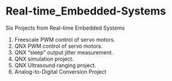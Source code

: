 Real-time_Embedded-Systems
==========================

Six Projects from Real-time Embedded Systems 
1. Freescale PWM control of servo motors. 
2. QNX PWM control of servo motors.
3. QNX “sleep” output jitter measurement.
4. QNX simulation project.
5. QNX Ultrasound ranging project.
6. Analog-to-Digital Conversion Project


